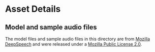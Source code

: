 # Asset Details

## Model and sample audio files

The model files and sample audio files in this directory are from
[Mozilla DeepSpeech](https://github.com/mozilla/DeepSpeech) and were released under a
[Mozilla Public License 2.0](https://github.com/mozilla/DeepSpeech/blob/master/LICENSE).
